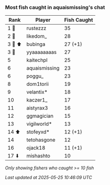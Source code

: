 ### Most fish caught in aquaismissing's chat
| Rank | Player | Fish Caught |
|------|--------|-----------|
| 1 🥇  | rustezzz  | 35 |
| 2 🥈  | likedom_  | 28 |
| 3 🥉 ⬆ | bubinga  | 27 (+1) |
| 3 🥉  | yyaaaaaaaas  | 27 |
| 5  | kaitechpl  | 25 |
| 6  | aquaismissing  | 23 |
| 6  | poggu_  | 23 |
| 8  | dom1torii  | 19 |
| 9  | velantix*  | 18 |
| 10  | kaczer1_  | 17 |
| 11  | aistyrax3  | 16 |
| 12  | ggmagician  | 15 |
| 13  | vigilworld*  | 13 |
| 14 ⬆ | stofeyxd*  | 12 (+1) |
| 14  | tetohasgone  | 12 |
| 16  | ojack18  | 11 (+1) |
| 17 ⬇ | mishashto  | 10 |

_Only showing fishers who caught >= 10 fish_

_Last updated at 2025-05-25 10:46:09 UTC_